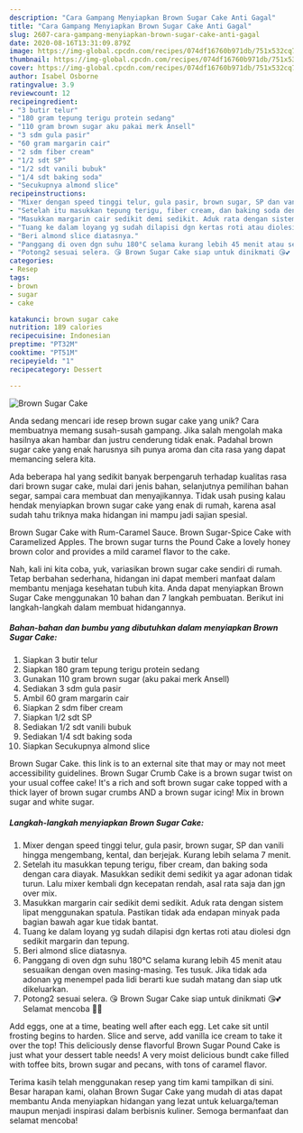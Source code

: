 ```yaml
---
description: "Cara Gampang Menyiapkan Brown Sugar Cake Anti Gagal"
title: "Cara Gampang Menyiapkan Brown Sugar Cake Anti Gagal"
slug: 2607-cara-gampang-menyiapkan-brown-sugar-cake-anti-gagal
date: 2020-08-16T13:31:09.879Z
image: https://img-global.cpcdn.com/recipes/074df16760b971db/751x532cq70/brown-sugar-cake-foto-resep-utama.jpg
thumbnail: https://img-global.cpcdn.com/recipes/074df16760b971db/751x532cq70/brown-sugar-cake-foto-resep-utama.jpg
cover: https://img-global.cpcdn.com/recipes/074df16760b971db/751x532cq70/brown-sugar-cake-foto-resep-utama.jpg
author: Isabel Osborne
ratingvalue: 3.9
reviewcount: 12
recipeingredient:
- "3 butir telur"
- "180 gram tepung terigu protein sedang"
- "110 gram brown sugar aku pakai merk Ansell"
- "3 sdm gula pasir"
- "60 gram margarin cair"
- "2 sdm fiber cream"
- "1/2 sdt SP"
- "1/2 sdt vanili bubuk"
- "1/4 sdt baking soda"
- "Secukupnya almond slice"
recipeinstructions:
- "Mixer dengan speed tinggi telur, gula pasir, brown sugar, SP dan vanili hingga mengembang, kental, dan berjejak. Kurang lebih selama 7 menit."
- "Setelah itu masukkan tepung terigu, fiber cream, dan baking soda dengan cara diayak. Masukkan sedikit demi sedikit ya agar adonan tidak turun. Lalu mixer kembali dgn kecepatan rendah, asal rata saja dan jgn over mix."
- "Masukkan margarin cair sedikit demi sedikit. Aduk rata dengan sistem lipat menggunakan spatula. Pastikan tidak ada endapan minyak pada bagian bawah agar kue tidak bantat."
- "Tuang ke dalam loyang yg sudah dilapisi dgn kertas roti atau diolesi dgn sedikit margarin dan tepung."
- "Beri almond slice diatasnya."
- "Panggang di oven dgn suhu 180°C selama kurang lebih 45 menit atau sesuaikan dengan oven masing-masing. Tes tusuk. Jika tidak ada adonan yg menempel pada lidi berarti kue sudah matang dan siap utk dikeluarkan."
- "Potong2 sesuai selera. 😘 Brown Sugar Cake siap untuk dinikmati 😘💕 Selamat mencoba 🙏💐"
categories:
- Resep
tags:
- brown
- sugar
- cake

katakunci: brown sugar cake 
nutrition: 189 calories
recipecuisine: Indonesian
preptime: "PT32M"
cooktime: "PT51M"
recipeyield: "1"
recipecategory: Dessert

---
```



![Brown Sugar Cake](https://img-global.cpcdn.com/recipes/074df16760b971db/751x532cq70/brown-sugar-cake-foto-resep-utama.jpg)

Anda sedang mencari ide resep brown sugar cake yang unik? Cara membuatnya memang susah-susah gampang. Jika salah mengolah maka hasilnya akan hambar dan justru cenderung tidak enak. Padahal brown sugar cake yang enak harusnya sih punya aroma dan cita rasa yang dapat memancing selera kita.

Ada beberapa hal yang sedikit banyak berpengaruh terhadap kualitas rasa dari brown sugar cake, mulai dari jenis bahan, selanjutnya pemilihan bahan segar, sampai cara membuat dan menyajikannya. Tidak usah pusing kalau hendak menyiapkan brown sugar cake yang enak di rumah, karena asal sudah tahu triknya maka hidangan ini mampu jadi sajian spesial.

Brown Sugar Cake with Rum-Caramel Sauce. Brown Sugar-Spice Cake with Caramelized Apples. The brown sugar turns the Pound Cake a lovely honey brown color and provides a mild caramel flavor to the cake.


Nah, kali ini kita coba, yuk, variasikan brown sugar cake sendiri di rumah. Tetap berbahan sederhana, hidangan ini dapat memberi manfaat dalam membantu menjaga kesehatan tubuh kita. Anda dapat menyiapkan Brown Sugar Cake menggunakan 10 bahan dan 7 langkah pembuatan. Berikut ini langkah-langkah dalam membuat hidangannya.

<!--inarticleads1-->

##### Bahan-bahan dan bumbu yang dibutuhkan dalam menyiapkan Brown Sugar Cake:

1. Siapkan 3 butir telur
1. Siapkan 180 gram tepung terigu protein sedang
1. Gunakan 110 gram brown sugar (aku pakai merk Ansell)
1. Sediakan 3 sdm gula pasir
1. Ambil 60 gram margarin cair
1. Siapkan 2 sdm fiber cream
1. Siapkan 1/2 sdt SP
1. Sediakan 1/2 sdt vanili bubuk
1. Sediakan 1/4 sdt baking soda
1. Siapkan Secukupnya almond slice


Brown Sugar Cake. this link is to an external site that may or may not meet accessibility guidelines. Brown Sugar Crumb Cake is a brown sugar twist on your usual coffee cake! It&#39;s a rich and soft brown sugar cake topped with a thick layer of brown sugar crumbs AND a brown sugar icing! Mix in brown sugar and white sugar. 

<!--inarticleads2-->

##### Langkah-langkah menyiapkan Brown Sugar Cake:

1. Mixer dengan speed tinggi telur, gula pasir, brown sugar, SP dan vanili hingga mengembang, kental, dan berjejak. Kurang lebih selama 7 menit.
1. Setelah itu masukkan tepung terigu, fiber cream, dan baking soda dengan cara diayak. Masukkan sedikit demi sedikit ya agar adonan tidak turun. Lalu mixer kembali dgn kecepatan rendah, asal rata saja dan jgn over mix.
1. Masukkan margarin cair sedikit demi sedikit. Aduk rata dengan sistem lipat menggunakan spatula. Pastikan tidak ada endapan minyak pada bagian bawah agar kue tidak bantat.
1. Tuang ke dalam loyang yg sudah dilapisi dgn kertas roti atau diolesi dgn sedikit margarin dan tepung.
1. Beri almond slice diatasnya.
1. Panggang di oven dgn suhu 180°C selama kurang lebih 45 menit atau sesuaikan dengan oven masing-masing. Tes tusuk. Jika tidak ada adonan yg menempel pada lidi berarti kue sudah matang dan siap utk dikeluarkan.
1. Potong2 sesuai selera. 😘 Brown Sugar Cake siap untuk dinikmati 😘💕 Selamat mencoba 🙏💐


Add eggs, one at a time, beating well after each egg. Let cake sit until frosting begins to harden. Slice and serve, add vanilla ice cream to take it over the top! This deliciously dense flavorful Brown Sugar Pound Cake is just what your dessert table needs! A very moist delicious bundt cake filled with toffee bits, brown sugar and pecans, with tons of caramel flavor. 

Terima kasih telah menggunakan resep yang tim kami tampilkan di sini. Besar harapan kami, olahan Brown Sugar Cake yang mudah di atas dapat membantu Anda menyiapkan hidangan yang lezat untuk keluarga/teman maupun menjadi inspirasi dalam berbisnis kuliner. Semoga bermanfaat dan selamat mencoba!
